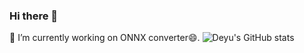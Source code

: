 ### Hi there 👋

🔭 I’m currently working on ONNX converter😄.
![Deyu's GitHub stats](https://github-readme-stats.vercel.app/api?username=hwangdeyu&include_all_commits=true&count_private=true&bg_color=30,5EE5FF,904e95&title_color=fff&text_color=322CFF&hide=contribs)


<!--
**** is a ✨ _special_ ✨ repository because its `README.md` (this file) appears on your GitHub profile.

Here are some ideas to get you started:

- 🔭 I’m currently working on ...
- 🌱 I’m currently learning ...
- 👯 I’m looking to collaborate on ...
- 🤔 I’m looking for help with ...
- 💬 Ask me about ...
- 📫 How to reach me: ...
- 😄 Pronouns: ...
- ⚡ Fun fact: ...
-->
